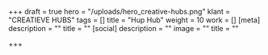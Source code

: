 +++
draft = true
hero = "/uploads/hero_creative-hubs.png"
klant = "CREATIEVE HUBS"
tags = []
title = "Hup Hub"
weight = 10
work = []
[meta]
description = ""
title = ""
[social]
description = ""
image = ""
title = ""

+++
